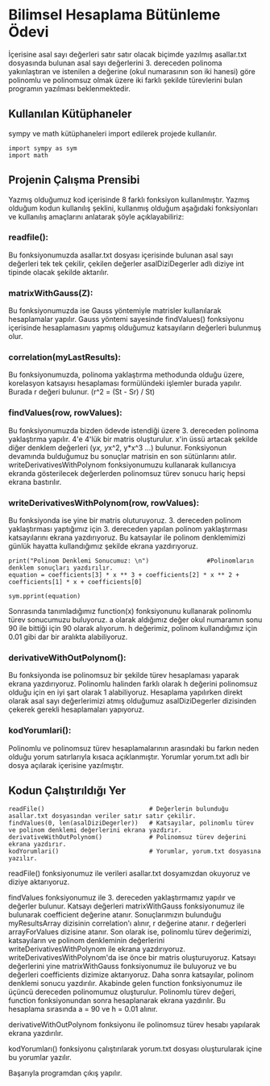 # Bilimsel Hesaplama Bütünleme Ödevi

İçerisine asal sayı değerleri satır satır olacak biçimde yazılmış asallar.txt dosyasında bulunan
asal sayı değerlerini 3. dereceden polinoma yakınlaştıran ve istenilen a değerine
(okul numarasının son iki hanesi) göre polinomlu ve polinomsuz olmak üzere
iki farklı şekilde türevlerini bulan programın yazılması beklenmektedir.

## Kullanılan Kütüphaneler

sympy ve math kütüphaneleri import edilerek projede kullanılır.

	import sympy as sym
	import math


## Projenin Çalışma Prensibi

Yazmış olduğumuz kod içerisinde 8 farklı fonksiyon kullanılmıştır. Yazmış olduğum kodun kullanılış
şeklini, kullanmış olduğum aşağıdaki fonksiyonları ve kullanılış amaçlarını anlatarak şöyle açıklayabiliriz:

### readfile():

Bu fonksiyonumuzda asallar.txt dosyası içerisinde bulunan asal sayı değerleri tek tek çekilir,
çekilen değerler asalDiziDegerler adlı diziye int tipinde olacak şekilde aktarılır.

### matrixWithGauss(Z):

Bu fonksiyonumuzda ise Gauss yöntemiyle matrisler kullanılarak hesaplamalar yapılır.
Gauss yöntemi sayesinde findValues() fonksiyonu içerisinde hesaplamasını yapmış
olduğumuz katsayıların değerleri bulunmuş olur.

### correlation(myLastResults):

Bu fonksiyonumuzda, polinoma yaklaştırma methodunda olduğu üzere, korelasyon katsayısı
hesaplaması formülündeki işlemler burada yapılır. Burada r değeri bulunur. 
(r^2 = (St - Sr) / St)

### findValues(row, rowValues):

Bu fonksiyonumuzda bizden ödevde istendiği üzere 3. dereceden polinoma yaklaştırma yapılır.
4'e 4'lük bir matris oluşturulur. x'in üssü artacak şekilde diğer denklem değerleri
(y*x, y*x^2, y*x^3 ...) bulunur. Fonksiyonun devamında bulduğumuz bu sonuçlar matrisin
en son sütünlarını atılır. writeDerivativesWithPolynom fonksiyonumuzu kullanarak kullanıcıya
ekranda gösterilecek değerlerden polinomsuz türev sonucu hariç hepsi ekrana bastırılır.

### writeDerivativesWithPolynom(row, rowValues):

Bu fonksiyonda ise yine bir matris oluturuyoruz. 3. dereceden polinom yaklaştırması yaptığımız
için 3. dereceden yapılan polinom yaklaştırması katsayılarını ekrana yazdırıyoruz.
Bu katsayılar ile polinom denklemimizi günlük hayatta kullandığımız şekilde ekrana yazdırıyoruz.


    print("Polinom Denklemi Sonucumuz: \n")                #Polinomların denklem sonuçları yazdırılır.
    equation = coefficients[3] * x ** 3 + coefficients[2] * x ** 2 + coefficients[1] * x + coefficients[0]

    sym.pprint(equation)


Sonrasında tanımladığımız function(x) fonksiyonunu kullanarak polinomlu türev sonucumuzu buluyoruz.
a olarak aldığımız değer okul numaramın sonu 90 ile bittiği için 90 olarak alıyorum.
h değerimiz, polinom kullandığımız için 0.01 gibi dar bir aralıkta alabiliyoruz.

### derivativeWithOutPolynom():

Bu fonksiyonda ise polinomsuz bir şekilde türev hesaplaması yaparak ekrana yazdırıyoruz.
Polinomlu halinden farklı olarak h değerini polinomsuz olduğu için en iyi şart olarak 1 alabiliyoruz.
Hesaplama yapılırken direkt olarak asal sayı değerlerimizi atmış olduğumuz asalDiziDegerler dizisinden
çekerek gerekli hesaplamaları yapıyoruz.

### kodYorumlari():

Polinomlu ve polinomsuz türev hesaplamalarının arasındaki bu farkın neden olduğu yorum satırlarıyla
kısaca açıklanmıştır. Yorumlar yorum.txt adlı bir dosya açılarak içerisine yazılmıştır.

## Kodun Çalıştırıldığı Yer

	readFile()                             # Değerlerin bulunduğu asallar.txt dosyasından veriler satır satır çekilir.
	findValues(0, len(asalDiziDegerler))   # Katsayılar, polinomlu türev ve polinom denklemi değerlerini ekrana yazdırır.
	derivativeWithOutPolynom()             # Polinomsuz türev değerini ekrana yazdırır.
	kodYorumlari()                         # Yorumlar, yorum.txt dosyasına yazılır.

readFile() fonksiyonumuz ile verileri asallar.txt dosyamızdan okuyoruz ve diziye aktarıyoruz.

findValues fonksiyonumuz ile 3. dereceden yaklaştırmamız yapılır ve değerler bulunur. 
Katsayı değerleri matrixWithGauss fonksiyonumuz ile bulunarak coefficient değerine atanır.
Sonuçlarımızın bulunduğu myResultsArray dizisinin correlation'ı alınır, r değerine atanır.
r değerleri arrayForValues dizisine atanır. Son olarak ise, polinomlu türev değerimizi,
katsayıların ve polinom denkleminin değerlerini writeDerivativesWithPolynom ile ekrana yazdırıyoruz.
writeDerivativesWithPolynom'da ise önce bir matris oluşturuyoruz. Katsayı değerlerini yine matrixWithGauss
fonksiyonumuz ile buluyoruz ve bu değerleri coefficients dizimize aktarıyoruz.
Daha sonra katsayılar, polinom denklemi sonucu yazdırılır. Akabinde gelen function fonksiyonumuz ile
üçüncü dereceden polinomumuz oluşturulur. Polinomlu türev değeri, function fonksiyonundan sonra
hesaplanarak ekrana yazdırılır. Bu hesaplama sırasında a = 90 ve h = 0.01 alınır.

derivativeWithOutPolynom fonksiyonu ile polinomsuz türev hesabı yapılarak ekrana yazdırılır.

kodYorumları() fonksiyonu çalıştırılarak yorum.txt dosyası oluşturularak içine bu yorumlar yazılır.

Başarıyla programdan çıkış yapılır.
